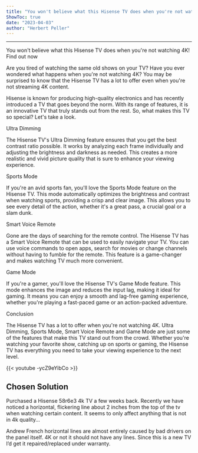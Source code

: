 ```yaml
---
title: "You won't believe what this Hisense TV does when you're not watching 4K! Find out now"
ShowToc: true 
date: "2023-04-03"
author: "Herbert Peller"
---
```

*****
You won't believe what this Hisense TV does when you're not watching 4K! Find out now

Are you tired of watching the same old shows on your TV? Have you ever wondered what happens when you're not watching 4K? You may be surprised to know that the Hisense TV has a lot to offer even when you're not streaming 4K content.

Hisense is known for producing high-quality electronics and has recently introduced a TV that goes beyond the norm. With its range of features, it is an innovative TV that truly stands out from the rest. So, what makes this TV so special? Let's take a look.

Ultra Dimming

The Hisense TV's Ultra Dimming feature ensures that you get the best contrast ratio possible. It works by analyzing each frame individually and adjusting the brightness and darkness as needed. This creates a more realistic and vivid picture quality that is sure to enhance your viewing experience.

Sports Mode

If you're an avid sports fan, you'll love the Sports Mode feature on the Hisense TV. This mode automatically optimizes the brightness and contrast when watching sports, providing a crisp and clear image. This allows you to see every detail of the action, whether it's a great pass, a crucial goal or a slam dunk.

Smart Voice Remote

Gone are the days of searching for the remote control. The Hisense TV has a Smart Voice Remote that can be used to easily navigate your TV. You can use voice commands to open apps, search for movies or change channels without having to fumble for the remote. This feature is a game-changer and makes watching TV much more convenient.

Game Mode

If you're a gamer, you'll love the Hisense TV's Game Mode feature. This mode enhances the image and reduces the input lag, making it ideal for gaming. It means you can enjoy a smooth and lag-free gaming experience, whether you're playing a fast-paced game or an action-packed adventure.

Conclusion

The Hisense TV has a lot to offer when you're not watching 4K. Ultra Dimming, Sports Mode, Smart Voice Remote and Game Mode are just some of the features that make this TV stand out from the crowd. Whether you're watching your favorite show, catching up on sports or gaming, the Hisense TV has everything you need to take your viewing experience to the next level.

{{< youtube -ycZ9eYibCo >}} 



## Chosen Solution
 Purchased a Hisense 58r6e3 4k TV a few weeks back. Recently we have noticed a horizontal, flickering line about 2 inches from the top of the tv when watching certain content. It seems to only affect anything that is not in 4k quality…

 Andrew French  horizontal lines are almost entirely caused by bad drivers on the panel itself. 4K or not it should not have any lines. Since this is a new TV I’d get it repaired/replaced under warranty.




